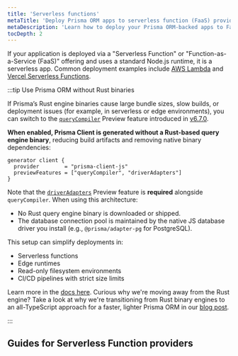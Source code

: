 ```yaml
---
title: 'Serverless functions'
metaTitle: 'Deploy Prisma ORM apps to serverless function (FaaS) providers'
metaDescription: 'Learn how to deploy your Prisma ORM-backed apps to FaaS providers like AWS Lambda, Netlify, or Vercel Serverless Functions'
tocDepth: 2
---
```


If your application is deployed via a "Serverless Function" or "Function-as-a-Service (FaaS)" offering and uses a standard Node.js runtime, it is a serverless app. Common deployment examples include [AWS Lambda](/orm/prisma-client/deployment/serverless/deploy-to-aws-lambda) and [Vercel Serverless Functions](/orm/prisma-client/deployment/serverless/deploy-to-vercel).

:::tip Use Prisma ORM without Rust binaries

If Prisma’s Rust engine binaries cause large bundle sizes, slow builds, or deployment issues (for example, in serverless or edge environments), you can switch to the [`queryCompiler`](/orm/prisma-client/setup-and-configuration/no-rust-engine) Preview feature introduced in [v6.7.0](https://pris.ly/release/6.7.0).

**When enabled, Prisma Client is generated without a Rust-based query engine binary**, reducing build artifacts and removing native binary dependencies:

```prisma
generator client {
  provider        = "prisma-client-js"
  previewFeatures = ["queryCompiler", "driverAdapters"]
}
```

Note that the [`driverAdapters`](/orm/overview/databases/database-drivers#driver-adapters) Preview feature is **required** alongside `queryCompiler`.
When using this architecture:

- No Rust query engine binary is downloaded or shipped.
- The database connection pool is maintained by the native JS database driver you install (e.g., `@prisma/adapter-pg` for PostgreSQL).

This setup can simplify deployments in:

- Serverless functions
- Edge runtimes
- Read-only filesystem environments
- CI/CD pipelines with strict size limits

Learn more in the [docs here](/orm/prisma-client/setup-and-configuration/no-rust-engine). Curious why we're moving away from the Rust engine? Take a look at why we're transitioning from Rust binary engines to an all-TypeScript approach for a faster, lighter Prisma ORM in our [blog post](https://www.prisma.io/blog/try-the-new-rust-free-version-of-prisma-orm-early-access).

:::

## Guides for Serverless Function providers

<!-- Subsections -->
